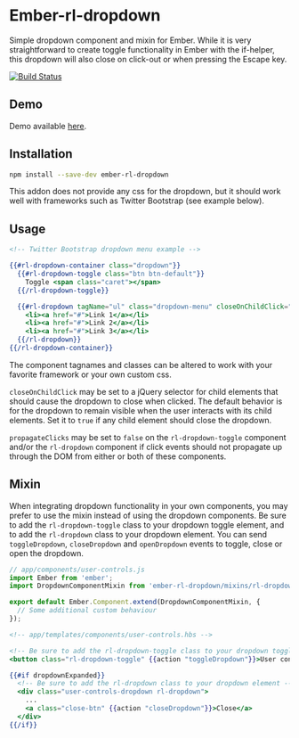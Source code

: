 # Ember-rl-dropdown

Simple dropdown component and mixin for Ember. While it is very straightforward to create toggle functionality in
Ember with the if-helper, this dropdown will also close on click-out or when pressing the Escape key.

[![Build Status](https://travis-ci.org/RSSchermer/ember-rl-dropdown.svg?branch=master)](https://travis-ci.org/RSSchermer/ember-rl-dropdown)

## Demo

Demo available [here](http://rsschermer.github.io/ember-rl-dropdown/).

## Installation

```bash
npm install --save-dev ember-rl-dropdown
```

This addon does not provide any css for the dropdown, but it should work well with frameworks such as Twitter Bootstrap
(see example below).

## Usage

```handlebars
<!-- Twitter Bootstrap dropdown menu example -->

{{#rl-dropdown-container class="dropdown"}}
  {{#rl-dropdown-toggle class="btn btn-default"}}
    Toggle <span class="caret"></span>
  {{/rl-dropdown-toggle}}

  {{#rl-dropdown tagName="ul" class="dropdown-menu" closeOnChildClick="a:link"}}
    <li><a href="#">Link 1</a></li>
    <li><a href="#">Link 2</a></li>
    <li><a href="#">Link 3</a></li>
  {{/rl-dropdown}}
{{/rl-dropdown-container}}
```

The component tagnames and classes can be altered to work with your favorite framework or your own custom css.

`closeOnChildClick` may be set to a jQuery selector for child elements that should cause the dropdown to close when
clicked. The default behavior is for the dropdown to remain visible when the user interacts with its child elements.
Set it to `true` if any child element should close the dropdown.

`propagateClicks` may be set to `false` on the `rl-dropdown-toggle` component and/or the `rl-dropdown` component if
click events should not propagate up through the DOM from either or both of these components.

## Mixin

When integrating dropdown functionality in your own components, you may prefer to use the mixin instead of using the
dropdown components. Be sure to add the `rl-dropdown-toggle` class to your dropdown toggle element, and to add the
`rl-dropdown` class to your dropdown element. You can send `toggleDropdown`, `closeDropdown` and `openDropdown` events
to toggle, close or open the dropdown.


```javascript
// app/components/user-controls.js
import Ember from 'ember';
import DropdownComponentMixin from 'ember-rl-dropdown/mixins/rl-dropdown-component';

export default Ember.Component.extend(DropdownComponentMixin, {
  // Some additional custom behaviour
});
```

```handlebars
<!-- app/templates/components/user-controls.hbs -->

<!-- Be sure to add the rl-dropdown-toggle class to your dropdown toggle element -->
<button class="rl-dropdown-toggle" {{action "toggleDropdown"}}>User controls</button>

{{#if dropdownExpanded}}
  <!-- Be sure to add the rl-dropdown class to your dropdown element -->
  <div class="user-controls-dropdown rl-dropdown">
    ...
    <a class="close-btn" {{action "closeDropdown"}}>Close</a>
  </div>
{{/if}}
```
